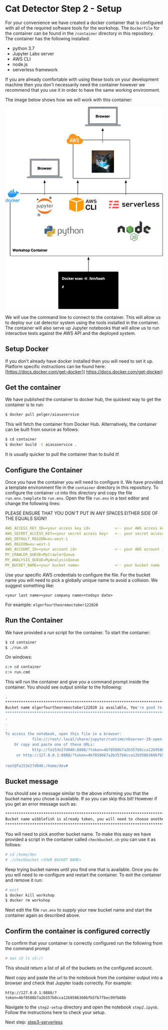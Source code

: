 # Cat Detector Step 2 - Setup
For your convenience we have created a docker container that is configured with all of the required software tools for the workshop. The `Dockerfile` for the container can be found in the `/container` directory in this repository. The container has the following installed:

* python 3.7
* Jupyter Labs server
* AWS CLI
* node.js
* serverless framework

If you are already comfortable with using these tools on your development machine then you don't necessarily need the container however we recommend that you use it in order to have the same working environment.

The image below shows how we will work with this container:

![Docker](./images/Docker.png "Development Container")

We will use the command line to connect to the container. This will allow us to deploy our cat detector system using the tools installed in the container. The container will also serve up Jupyter notebooks that will allow us to run interactive tests against the AWS API and the deployed system.

## Setup Docker
If you don't already have docker installed then you will need to set it up. Platform specific instructions can be found here:
[https://docs.docker.com/get-docker]( https://docs.docker.com/get-docker)

## Get the container
We have published the container to docker hub, the quickest way to get the container is to run:

```sh
$ docker pull pelger/aiasaservice
```

This will fetch the container from Docker Hub. Alternatively, the container can be built from source as follows:

```sh
$ cd container
$ docker build -t aiasaservice .
```

It is usually quicker to pull the container than to build it!

## Configure the Container
Once you have the container you will need to configure it. We have provided a template environment file in the `container` directory in this repository. To configure the container `cd` into this directory and copy the file `run.env.template` to `run.env`. Open the file `run.env` in a text editor and change the following lines:

PLEASE ENSURE THAT YOU DON'T PUT IN ANY SPACES EITHER SIDE OF THE EQUALS SIGN!!

```yaml
AWS_ACCESS_KEY_ID=<your access key id>           <-- your AWS access key
AWS_SECRET_ACCESS_KEY=<your secret access key>   <-- your secret access key
AWS_DEFAULT_REGION=eu-west-1
AWS_REGION=eu-west-1
AWS_ACCOUNT_ID=<your account id>                 <-- your AWS account id
MY_CRAWLER_QUEUE=MyCrawlerQueue
MY_ANALYSIS_QUEUE=MyAnalysisQueue
MY_BUCKET_NAME=<your bucket name>                <-- your bucket name
```

Use your specific AWS credentials to configure the file. For the bucket name you will need to pick a globally unique name to avoid a collision. We suggest something like:

```
<your last name><your company name><todays date>
```

For example: `elgerfourtheoremoctober122020`

## Run the Container
We have provided a run script for the container. To start the container:

```sh
$ cd container
$ ./run.sh
```

On windows:

```cmd
c:> cd container
c:> run.cmd
```

This will run the container and give you a command prompt inside the container. You should see output similar to the following:

```sh
.
*******************************************************************************************
Bucket name elgerfourtheoremoctober122020 is available, You're good to go!
*******************************************************************************************
.
.
.
To access the notebook, open this file in a browser:
			file:///root/.local/share/jupyter/runtime/nbserver-28-open.html
	Or copy and paste one of these URLs:
			http://fa153e27d046:8888/?token=4bf8586b7a2b357b0cca12b9586360bfb5fb77bec99fb88b
	 or http://127.0.0.1:8888/?token=4bf8586b7a2b357b0cca12b9586360bfb5fb77bec99fb88b

root@fa153e27d046:/home/dev#
```

## Bucket message
You should see a message similar to the above informing you that the bucket name you chose is available. If so you can skip this bit! However if you get an error message such as:

```sh
*******************************************************************************************
Bucket name wibblefish is already taken, you will need to choose another bucket name :(
*******************************************************************************************
```

You will need to pick another bucket name. To make this easy we have provided a script in the container called `checkbucket.sh` you can use it as follows:

```sh
# cd /home/dev
# ./checkbucket <YOUR BUCKET NAME>
```

Keep trying bucket names until you find one that is available. Once you do you will need to re-configure and restart the container. To exit the container and remove it run:

```sh
# exit
$ docker kill workshop
$ docker rm workshop
```

Next edit the file `run.env` to supply your new bucket name and start the container again as described above.

## Confirm the container is configured correctly
To confirm that your container is correctly configured run the following from the command prompt

```sh
# aws s3 ls s3://
```

This should return a list of all of the buckets on the configured account.

Next copy and paste the url to the notebook from the container output into a browser and check that Jupyter loads correctly. For example:

```
http://127.0.0.1:8888/?token=4bf8586b7a2b357b0cca12b9586360bfb5fb77bec99fb88b
```

Navigate to the `step2-setup` directory and open the notebook `step2.ipynb`. Follow the instructions here to check your setup.

Next step: [step3-serverless](../step3-serverless)

